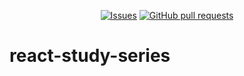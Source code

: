 <p align="center">
  <a href="https://github.com/mingyuchoo/react-study-series/issues"><img alt="Issues" src="https://img.shields.io/github/issues/mingyuchoo/react-study-series?color=appveyor" /></a>
  <a href="https://github.com/mingyuchoo/react-study-series/pulls"><img alt="GitHub pull requests" src="https://img.shields.io/github/issues-pr/mingyuchoo/react-study-series?color=appveyor" /></a>
</p>

# react-study-series